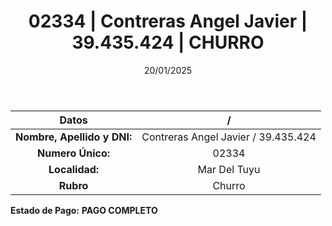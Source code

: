 ﻿---
title: 02334 | Contreras Angel Javier | 39.435.424 | CHURRO
date: 20/01/2025
draft: false
tags: ['mar-del-tuyu', 'titular', 'churro']
---

|          **Datos**          |  /  |
|:---------------------------:|:---:|
| **Nombre, Apellido y DNI:** | Contreras Angel Javier / 39.435.424 |
|      **Numero Único:**      | 02334 |
|        **Localidad:**       | Mar Del Tuyu |
|          **Rubro**          | Churro |

**Estado de Pago:** **PAGO COMPLETO**
